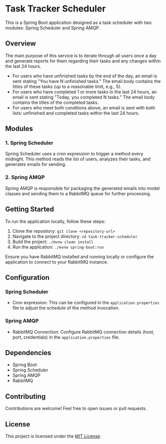 # Task Tracker Scheduler

This is a Spring Boot application designed as a task scheduler with two modules: Spring Scheduler and Spring AMQP.

## Overview
The main purpose of this service is to iterate through all users once a day and generate reports for them regarding their tasks and any changes within the last 24 hours.

- For users who have unfinished tasks by the end of the day, an email is sent stating "You have N unfinished tasks." The email body contains the titles of these tasks (up to a reasonable limit, e.g., 5).
- For users who have completed 1 or more tasks in the last 24 hours, an email is sent stating "Today, you completed N tasks." The email body contains the titles of the completed tasks.
- For users who meet both conditions above, an email is sent with both lists: unfinished and completed tasks within the last 24 hours.

## Modules

### 1. Spring Scheduler
Spring Scheduler uses a cron expression to trigger a method every midnight. This method reads the list of users, analyzes their tasks, and generates emails for sending.

### 2. Spring AMQP
Spring AMQP is responsible for packaging the generated emails into model classes and sending them to a RabbitMQ queue for further processing.

## Getting Started

To run the application locally, follow these steps:

1. Clone the repository: `git clone <repository-url>`
2. Navigate to the project directory: `cd task-tracker-scheduler`
3. Build the project: `./mvnw clean install`
4. Run the application: `./mvnw spring-boot:run`

Ensure you have RabbitMQ installed and running locally or configure the application to connect to your RabbitMQ instance.

## Configuration

### Spring Scheduler
- Cron expression: This can be configured in the `application.properties` file to adjust the schedule of the method invocation.

### Spring AMQP
- RabbitMQ Connection: Configure RabbitMQ connection details (host, port, credentials) in the `application.properties` file.

## Dependencies
- Spring Boot
- Spring Scheduler
- Spring AMQP
- RabbitMQ

## Contributing
Contributions are welcome! Feel free to open issues or pull requests.

## License
This project is licensed under the [MIT License](LICENSE).

